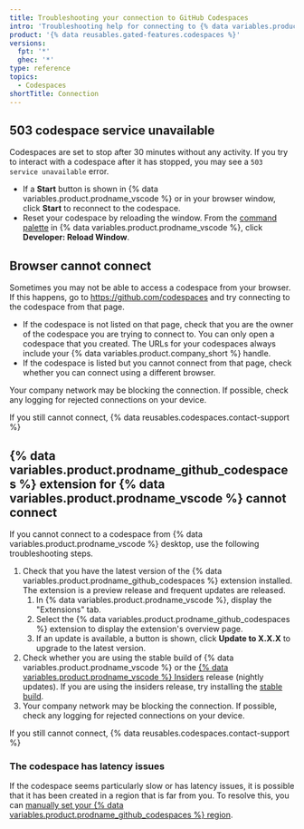 ```yaml
---
title: Troubleshooting your connection to GitHub Codespaces
intro: 'Troubleshooting help for connecting to {% data variables.product.prodname_github_codespaces %}.'
product: '{% data reusables.gated-features.codespaces %}'
versions:
  fpt: '*'
  ghec: '*'
type: reference
topics:
  - Codespaces
shortTitle: Connection
---
```


## 503 codespace service unavailable

Codespaces are set to stop after 30 minutes without any activity. If you try to interact with a codespace after it has stopped, you may see a `503 service unavailable` error. 

- If a **Start** button is shown in {% data variables.product.prodname_vscode %} or in your browser window, click **Start** to reconnect to the codespace.
- Reset your codespace by reloading the window. From the [command palette](/codespaces/codespaces-reference/using-the-command-palette-in-codespaces#accessing-the-command-palette) in {% data variables.product.prodname_vscode %}, click **Developer: Reload Window**.

## Browser cannot connect

Sometimes you may not be able to access a codespace from your browser. If this happens, go to https://github.com/codespaces and try connecting to the codespace from that page.

  - If the codespace is not listed on that page, check that you are the owner of the codespace you are trying to connect to. You can only open a codespace that you created. The URLs for your codespaces always include your {% data variables.product.company_short %} handle.
  - If the codespace is listed but you cannot connect from that page, check whether you can connect using a different browser.

Your company network may be blocking the connection. If possible, check any logging for rejected connections on your device.

If you still cannot connect, {% data reusables.codespaces.contact-support %}

## {% data variables.product.prodname_github_codespaces %} extension for {% data variables.product.prodname_vscode %} cannot connect

If you cannot connect to a codespace from {% data variables.product.prodname_vscode %} desktop, use the following troubleshooting steps.

1. Check that you have the latest version of the {% data variables.product.prodname_github_codespaces %} extension installed. The extension is a preview release and frequent updates are released.
   1. In {% data variables.product.prodname_vscode %}, display the "Extensions" tab.
   2. Select the {% data variables.product.prodname_github_codespaces %} extension to display the extension's overview page.
   3. If an update is available, a button is shown, click **Update to X.X.X** to upgrade to the latest version.
2. Check whether you are using the stable build of {% data variables.product.prodname_vscode %} or the [{% data variables.product.prodname_vscode %} Insiders](https://code.visualstudio.com/insiders/) release (nightly updates). If you are using the insiders release, try installing the [stable build](https://code.visualstudio.com/).
3. Your company network may be blocking the connection. If possible, check any logging for rejected connections on your device.

If you still cannot connect, {% data reusables.codespaces.contact-support %}

### The codespace has latency issues

If the codespace seems particularly slow or has latency issues, it is possible that it has been created in a region that is far from you. To resolve this, you can [manually set your {% data variables.product.prodname_github_codespaces %} region](/codespaces/managing-your-codespaces/setting-your-default-region-for-codespaces).
